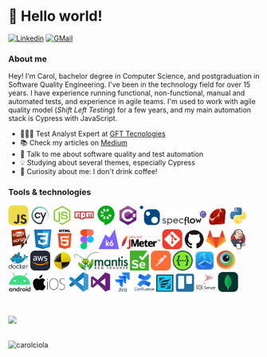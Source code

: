 # 👋 Hello world!

<p align="left">
<a href="https://www.linkedin.com/in/carol-ciola"><img height="22em" alt="Linkedin" src="https://img.shields.io/badge/-LinkedIn-blue?style=for-the-badge&logo=Linkedin&logoColor=white"></a>

<a href="mailto:carol.ciola@gmail.com">
<img height="22em" alt="GMail" src="https://img.shields.io/badge/Gmail-D14836?style=for-the-badge&logo=gmail&logoColor=white"/>
</a>
</p>

### About me
Hey! I'm Carol, bachelor degree in Computer Science, and postgraduation in Software Quality Engineering. I've been in the technology field for over 15 years. I have experience running functional, non-functional, manual and automated tests, and experience in agile teams. I'm used to work with agile quality model (*Shift Left Testing*) for a few years, and my main automation stack is Cypress with JavaScript.

<!--
Hey! Sou Carol, bacharel em Ciência da Computação, pós-graduada em Engenharia da Qualidade de Software. Estou na área de tecnologia há mais de 15 anos. Tenho experiência em execução de testes funcionais e não funcionais, manuais e automatizados, e vivência em times ágeis. Estou habituada a trabalhar com o modelo de qualidade ágil (*Shift Left Testing*), e minha stack de automação principal é o Cypress com Javascript.
-->

* 👩🏻‍💻 Test Analyst Expert at <a href="https://www.gft.com/br/pt"> GFT Tecnologies</a></br>
* 📚 Check my articles on <a href="https://carolciola.medium.com/">Medium</a></br>
* 💬 Talk to me about software quality and test automation</br>
* 💡 Studying about several themes, especially Cypress</br>
* 🤭 Curiosity about me: I don't drink coffee!

### Tools & technologies
<p>
<img height="40em" alt="JavaScript" src="https://github.com/cciola/images/blob/main/JavaScript.svg"/>
<img height="40em" alt="Cypress" src="https://github.com/cciola/images/blob/main/Cypress.jpeg"/>
<img height="40em" alt="NodeJS" src="https://github.com/cciola/images/blob/main/nodejs.svg"/>
<img height="40em" alt="NPM" src="https://github.com/cciola/images/blob/main/npm.svg"/>
<img height="40em" alt="Cucumber"  src="https://github.com/cciola/images/blob/main/cucumber.svg"/>
<img height="40em" alt="CSharp" src="https://github.com/cciola/images/blob/main/csharp.svg"/>
<img height="40em" alt="NuGet" src="https://github.com/cciola/images/blob/main/nuget.png"/>
<img height="30em" alt="Specflow" src="https://github.com/cciola/images/blob/main/specflow.png"/> 
<img height="35em" alt="Ruby"  src="https://github.com/devicons/devicon/blob/master/icons/ruby/ruby-original.svg"/>
<img height="40em" alt="Python" src="https://github.com/cciola/images/blob/main/Python.svg"/>
<img height="45em" alt="Sikuli" src="https://github.com/cciola/images/blob/main/Sikuli.png"/>
<img height="40em" alt="CSS" src="https://github.com/devicons/devicon/blob/master/icons/css3/css3-original.svg"/>
<img height="40em" alt="HTML" src="https://github.com/cciola/images/blob/main/HTML.svg"/>
<img height="40em" alt="Figma" src="https://github.com/cciola/images/blob/main/Figma.svg"/>
<img height="40em" alt="K6" src="https://github.com/cciola/images/blob/main/K6.svg"/>
<img height="27em" alt="JMeter" src="https://github.com/cciola/images/blob/main/JMeter.svg"/>
<img height="40em" alt="Git" src="https://github.com/cciola/images/blob/main/Git.svg"/>
<img height="40em" alt="GitHub" src="https://github.com/cciola/images/blob/main/Github.svg"/>
<img height="40em" alt="GitLab" src="https://github.com/cciola/images/blob/main/GitLab.svg"/>
<img height="40em" alt="Jenkins" src="https://github.com/devicons/devicon/blob/master/icons/jenkins/jenkins-original.svg"/>
<img height="40em" alt="Docker" src="https://github.com/cciola/images/blob/main/Docker.svg"/>
<img height="40em" alt="AWS" src="https://github.com/cciola/images/blob/main/AWS.svg"/>
<img height="40em" alt="TestLink" src="https://github.com/cciola/images/blob/main/Testlink.png"/> 
<img height="37em" alt="Mantis" src="https://github.com/cciola/images/blob/main/Mantis.png"/> 
<img height="40em" alt="Selenium" src="https://github.com/cciola/images/blob/main/Selenium.png"/>
<img height="40em" alt="Postman" src="https://github.com/cciola/images/blob/main/Postman.svg"/>
<img height="40em" alt="Swagger" src="https://github.com/cciola/images/blob/main/Swagger.png"/>
<img height="40em" alt="Testflight" src="https://github.com/cciola/images/blob/main/Testflight.png"/>
<img height="40em" alt="Browserstack" src="https://github.com/cciola/images/blob/main/Browserstack.png"/>
<img height="40em" alt="Android" src="https://github.com/cciola/images/blob/main/Android.jpg"/>
<img height="35em" alt="iOS" src="https://github.com/cciola/images/blob/main/iOS.jpg"/>
<img height="40em" alt="VSCode" src="https://github.com/cciola/images/blob/main/VSCode.svg"/>
<img height="40em" alt="Visual Studio" src="https://github.com/cciola/images/blob/main/VisualStudio.svg"/>
<img height="40em" alt="Jira" src="https://github.com/cciola/images/blob/main/Jira.svg"/>
<img height="40em" alt="Confluence" src="https://github.com/cciola/images/blob/main/Confluence.svg"/>
<img height="35em" alt="Zephyr" src="https://github.com/cciola/images/blob/main/Zephyr.png"/> 
<img height="37em" alt="Trello" src="https://github.com/cciola/images/blob/main/Trello.svg"/>
<img height="40em" alt="SQL Server" src="https://github.com/cciola/images/blob/main/SQL.svg"/>
<img height="40em" alt="MongoDB" src="https://github.com/cciola/images/blob/main/MongoDB.svg"/>

<br><p>

<!--
https://github.com/anuraghazra/github-readme-stats/blob/master/themes/README.md
-->

<div>
  <img height="180em" src="https://github-readme-stats.vercel.app/api?username=cciola&show_icons=true&theme=jolly&include_all_commits=true&count_private=true"/>
</div>

<br>
<p align="left">
<img src="https://komarev.com/ghpvc/?username=cciola&label=Profile%20views&color=0e75b6&style=flat" alt="carolciola" /> </p> 
